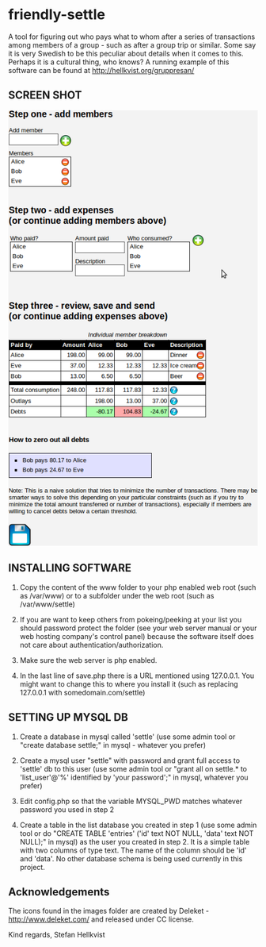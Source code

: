 friendly-settle
===============

A tool for figuring out who pays what to whom after a series of
transactions among members of a group - such as after a group trip or
similar. Some say it is very Swedish to be this peculiar about details
when it comes to this. Perhaps it is a cultural thing, who knows? A running 
example of this software can be found at http://hellkvist.org/gruppresan/

SCREEN SHOT
-----------
![screenshot](https://github.com/peffis/friendly-settle/raw/master/screenshot.png)

INSTALLING SOFTWARE
-------------------
1) Copy the content of the www folder to your php enabled web root (such
as /var/www) or to a subfolder under the web root (such as
/var/www/settle)

2) If you are want to keep others from pokeing/peeking at your list
you should password protect the folder (see your web server manual or
your web hosting company's control panel) because the software itself
does not care about authentication/authorization. 

3) Make sure the web server is php enabled. 

4) In the last line of save.php there is a URL mentioned using
127.0.0.1. You might want to change this to where you install it (such
as replacing 127.0.0.1 with somedomain.com/settle)


SETTING UP MYSQL DB
-------------------

1) Create a database in mysql called 'settle' (use some admin tool or
"create database settle;" in mysql - whatever you prefer)

2) Create a mysql user "settle" with password and grant full access to 
'settle' db to this user (use some admin tool or "grant all on
settle.* to 'list_user'@'%' identified by 'your password';" in mysql, whatever you prefer)

3) Edit config.php so that the variable MYSQL_PWD matches whatever
password you used in step 2

4) Create a table in the list database you created in step 1 (use some
admin tool or do "CREATE TABLE 'entries' ('id' text NOT NULL, 'data'
text NOT NULL);" in mysql) as the user you created in step 2. It is a
simple table with two columns of type text. The name of the column
should be 'id' and 'data'. No other database schema is being used
currently in this project. 




Acknowledgements
----------------
The icons found in the images folder are created by Deleket - 
http://www.deleket.com/ and released under CC license. 



Kind regards,
Stefan Hellkvist
